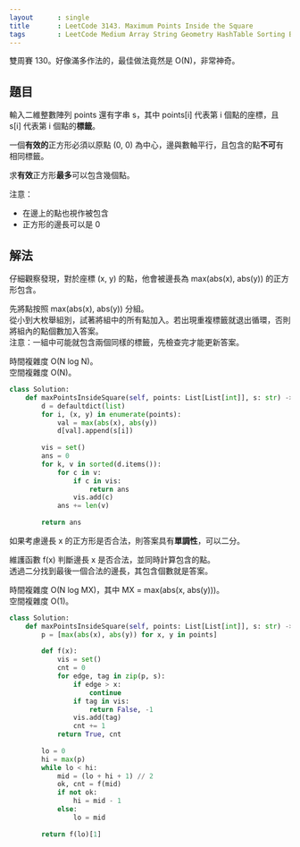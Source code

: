 ```yaml
---
layout      : single
title       : LeetCode 3143. Maximum Points Inside the Square
tags        : LeetCode Medium Array String Geometry HashTable Sorting BinarySearch
---
```

雙周賽 130。好像滿多作法的，最佳做法竟然是 O(N)，非常神奇。  

## 題目

輸入二維整數陣列 points 還有字串 s，其中 points[i] 代表第 i 個點的座標，且 s[i] 代表第 i 個點的**標籤**。  

一個**有效的**正方形必須以原點 (0, 0) 為中心，邊與數軸平行，且包含的點**不可**有相同標籤。  

求**有效**正方形**最多**可以包含幾個點。  

注意：  

- 在邊上的點也視作被包含  
- 正方形的邊長可以是 0  

## 解法

仔細觀察發現，對於座標 (x, y) 的點，他會被邊長為 max(abs(x), abs(y)) 的正方形包含。  

先將點按照 max(abs(x), abs(y)) 分組。  
從小到大枚舉組別，試著將組中的所有點加入。若出現重複標籤就退出循環，否則將組內的點個數加入答案。  
注意：一組中可能就包含兩個同樣的標籤，先檢查完才能更新答案。  

時間複雜度 O(N log N)。  
空間複雜度 O(N)。  

```python
class Solution:
    def maxPointsInsideSquare(self, points: List[List[int]], s: str) -> int:
        d = defaultdict(list)
        for i, (x, y) in enumerate(points):
            val = max(abs(x), abs(y))
            d[val].append(s[i])
            
        vis = set()
        ans = 0
        for k, v in sorted(d.items()):
            for c in v:
                if c in vis:
                    return ans
                vis.add(c)
            ans += len(v)
        
        return ans
```

如果考慮邊長 x 的正方形是否合法，則答案具有**單調性**，可以二分。  

維護函數 f(x) 判斷邊長 x 是否合法，並同時計算包含的點。  
透過二分找到最後一個合法的邊長，其包含個數就是答案。  

時間複雜度 O(N log MX)，其中 MX = max(abs(x, abs(y)))。  
空間複雜度 O(1)。  

```python
class Solution:
    def maxPointsInsideSquare(self, points: List[List[int]], s: str) -> int:
        p = [max(abs(x), abs(y)) for x, y in points]
        
        def f(x):
            vis = set()
            cnt = 0
            for edge, tag in zip(p, s):
                if edge > x:
                    continue
                if tag in vis:
                    return False, -1
                vis.add(tag)
                cnt += 1
            return True, cnt
        
        lo = 0
        hi = max(p)
        while lo < hi:
            mid = (lo + hi + 1) // 2
            ok, cnt = f(mid)
            if not ok:
                hi = mid - 1
            else:
                lo = mid
            
        return f(lo)[1]
```
